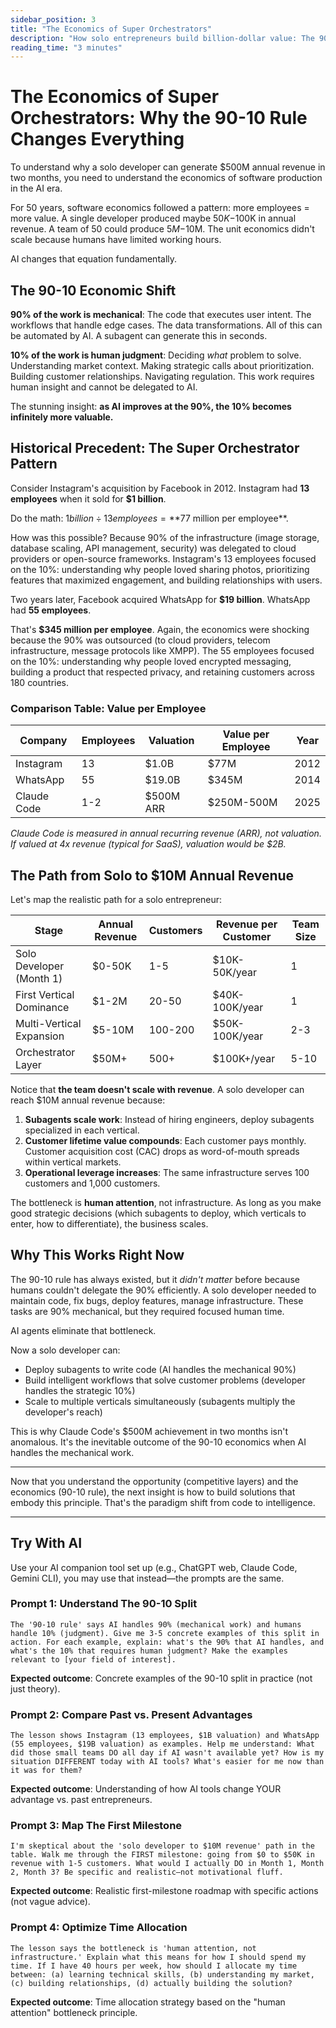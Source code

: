 ```yaml
---
sidebar_position: 3
title: "The Economics of Super Orchestrators"
description: "How solo entrepreneurs build billion-dollar value: The 90-10 economic model."
reading_time: "3 minutes"
---
```


# The Economics of Super Orchestrators: Why the 90-10 Rule Changes Everything

To understand why a solo developer can generate $500M annual revenue in two months, you need to understand the economics of software production in the AI era.

For 50 years, software economics followed a pattern: more employees = more value. A single developer produced maybe $50K-$100K in annual revenue. A team of 50 could produce $5M-$10M. The unit economics didn't scale because humans have limited working hours.

AI changes that equation fundamentally.

## The 90-10 Economic Shift

**90% of the work is mechanical**: The code that executes user intent. The workflows that handle edge cases. The data transformations. All of this can be automated by AI. A subagent can generate this in seconds.

**10% of the work is human judgment**: Deciding *what* problem to solve. Understanding market context. Making strategic calls about prioritization. Building customer relationships. Navigating regulation. This work requires human insight and cannot be delegated to AI.

The stunning insight: **as AI improves at the 90%, the 10% becomes infinitely more valuable.**

## Historical Precedent: The Super Orchestrator Pattern

Consider Instagram's acquisition by Facebook in 2012. Instagram had **13 employees** when it sold for **$1 billion**.

Do the math: $1 billion ÷ 13 employees = **$77 million per employee**.

How was this possible? Because 90% of the infrastructure (image storage, database scaling, API management, security) was delegated to cloud providers or open-source frameworks. Instagram's 13 employees focused on the 10%: understanding why people loved sharing photos, prioritizing features that maximized engagement, and building relationships with users.

Two years later, Facebook acquired WhatsApp for **$19 billion**. WhatsApp had **55 employees**.

That's **$345 million per employee**. Again, the economics were shocking because the 90% was outsourced (to cloud providers, telecom infrastructure, message protocols like XMPP). The 55 employees focused on the 10%: understanding why people loved encrypted messaging, building a product that respected privacy, and retaining customers across 180 countries.

### Comparison Table: Value per Employee

| Company | Employees | Valuation | Value per Employee | Year |
|---------|-----------|-----------|-------------------|------|
| Instagram | 13 | $1.0B | $77M | 2012 |
| WhatsApp | 55 | $19.0B | $345M | 2014 |
| Claude Code | 1-2 | $500M ARR | $250M-500M | 2025 |

*Claude Code is measured in annual recurring revenue (ARR), not valuation. If valued at 4x revenue (typical for SaaS), valuation would be $2B.*

## The Path from Solo to $10M Annual Revenue

Let's map the realistic path for a solo entrepreneur:

| Stage | Annual Revenue | Customers | Revenue per Customer | Team Size |
|-------|-----------------|-----------|----------------------|-----------|
| Solo Developer (Month 1) | $0-50K | 1-5 | $10K-50K/year | 1 |
| First Vertical Dominance | $1-2M | 20-50 | $40K-100K/year | 1 |
| Multi-Vertical Expansion | $5-10M | 100-200 | $50K-100K/year | 2-3 |
| Orchestrator Layer | $50M+ | 500+ | $100K+/year | 5-10 |

Notice that **the team doesn't scale with revenue**. A solo developer can reach $10M annual revenue because:

1. **Subagents scale work**: Instead of hiring engineers, deploy subagents specialized in each vertical.
2. **Customer lifetime value compounds**: Each customer pays monthly. Customer acquisition cost (CAC) drops as word-of-mouth spreads within vertical markets.
3. **Operational leverage increases**: The same infrastructure serves 100 customers and 1,000 customers.

The bottleneck is **human attention**, not infrastructure. As long as you make good strategic decisions (which subagents to deploy, which verticals to enter, how to differentiate), the business scales.

## Why This Works Right Now

The 90-10 rule has always existed, but it *didn't matter* before because humans couldn't delegate the 90% efficiently. A solo developer needed to maintain code, fix bugs, deploy features, manage infrastructure. These tasks are 90% mechanical, but they required focused human time.

AI agents eliminate that bottleneck.

Now a solo developer can:
- Deploy subagents to write code (AI handles the mechanical 90%)
- Build intelligent workflows that solve customer problems (developer handles the strategic 10%)
- Scale to multiple verticals simultaneously (subagents multiply the developer's reach)

This is why Claude Code's $500M achievement in two months isn't anomalous. It's the inevitable outcome of the 90-10 economics when AI handles the mechanical work.

---

Now that you understand the opportunity (competitive layers) and the economics (90-10 rule), the next insight is how to build solutions that embody this principle. That's the paradigm shift from code to intelligence.

---

## Try With AI

Use your AI companion tool set up (e.g., ChatGPT web, Claude Code, Gemini CLI), you may use that instead—the prompts are the same.

### Prompt 1: Understand The 90-10 Split
```
The '90-10 rule' says AI handles 90% (mechanical work) and humans handle 10% (judgment). Give me 3-5 concrete examples of this split in action. For each example, explain: what's the 90% that AI handles, and what's the 10% that requires human judgment? Make the examples relevant to [your field of interest].
```

**Expected outcome**: Concrete examples of the 90-10 split in practice (not just theory).

### Prompt 2: Compare Past vs. Present Advantages
```
The lesson shows Instagram (13 employees, $1B valuation) and WhatsApp (55 employees, $19B valuation) as examples. Help me understand: What did those small teams DO all day if AI wasn't available yet? How is my situation DIFFERENT today with AI tools? What's easier for me now than it was for them?
```

**Expected outcome**: Understanding of how AI tools change YOUR advantage vs. past entrepreneurs.

### Prompt 3: Map The First Milestone
```
I'm skeptical about the 'solo developer to $10M revenue' path in the table. Walk me through the FIRST milestone: going from $0 to $50K in revenue with 1-5 customers. What would I actually DO in Month 1, Month 2, Month 3? Be specific and realistic—not motivational fluff.
```

**Expected outcome**: Realistic first-milestone roadmap with specific actions (not vague advice).

### Prompt 4: Optimize Time Allocation
```
The lesson says the bottleneck is 'human attention, not infrastructure.' Explain what this means for how I should spend my time. If I have 40 hours per week, how should I allocate my time between: (a) learning technical skills, (b) understanding my market, (c) building relationships, (d) actually building the solution?
```

**Expected outcome**: Time allocation strategy based on the "human attention" bottleneck principle.



